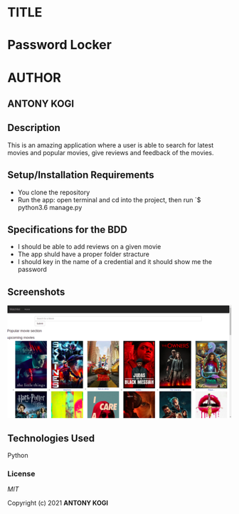 # TITLE
# Password Locker

# AUTHOR
## ANTONY KOGI

## Description
This is an amazing application where a user is able to search for latest movies and popular movies, give reviews and feedback of the movies.

## Setup/Installation Requirements
* You clone the repository
* Run the app: open terminal and cd into the project, then run `$ python3.6 manage.py

## Specifications for the BDD
* I should be able to add reviews on a given movie
* The app shuld have a proper folder stracture
* I should key in the name of a credential and it should show me the password

## Screenshots
<img src="assets/Screenshot from 2021-02-20 23-32-58.png" width="1000">

## Technologies Used

Python

### License

*MIT*

Copyright (c) 2021 **ANTONY KOGI**
